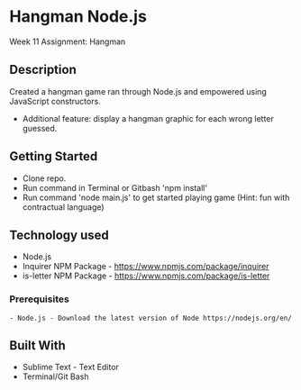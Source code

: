 # Hangman Node.js
Week 11 Assignment: Hangman

## Description
Created a hangman game ran through Node.js and empowered using JavaScript constructors.
* Additional feature: display a hangman graphic for each wrong letter guessed.

## Getting Started
- Clone repo.
- Run command in Terminal or Gitbash 'npm install'
- Run command 'node main.js' to get started playing game (Hint: fun with contractual language)

## Technology used
- Node.js
- Inquirer NPM Package - https://www.npmjs.com/package/inquirer
- is-letter NPM Package - https://www.npmjs.com/package/is-letter

### Prerequisites
```
- Node.js - Download the latest version of Node https://nodejs.org/en/
```

## Built With

* Sublime Text - Text Editor
* Terminal/Git Bash


